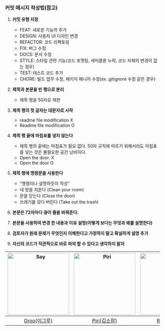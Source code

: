 ### 커밋 메시지 작성법(참고)

1. **커밋 유형 지정**
   - FEAT: 새로운 기능의 추가
   - DESIGN: 사용자 UI 디자인 변경
   - REFACTOR: 코드 리펙토링
   - FIX: 버그 수정
   - DOCS: 문서 수정
   - STYLE: 스타일 관련 기능(코드 포맷팅, 세미콜론 누락, 코드 자체의 변경이 없는 경우)
   - TEST: 테스트 코드 추가
   - CHORE: 빌드 업무 수정, 패키지 매니저 수정(ex .gitignore 수정 같은 경우)

2. **제목과 본문을 빈 행으로 분리**
   - 제목 행을 50자로 제한
     
3. **제목 행의 첫 글자는 대문자로 시작**
   - readme file modification X
   - Readme file modification O

4. **제목 행 끝에 마침표를 넣지 않는다**
   - 제목 행의 끝에는 마침표가 필요 없다. 50자 규칙에 따르기 위해서라도 마침표를 넣는 것은 불필요한 공간 낭비이다.
   - Open the door. X
   - Open the door O

5. **제목 행에 명령문을 사용한다**
   - "명령이나 설명하듯이 작성"
   - 네 방을 치운다 (Clean your room)
   - 문을 닫는다 (Close the door)
   - 쓰레기를 갖다 버린다 (Take out the trash)
6. **본문은 72자마다 끊어 줄을 바꿔준다.**



7. **본문을 사용하여 변경 한 내용과 이유 설명(어떻게 보다는 무엇과 왜를 설명한다)**

8. **검토자가 원래 문제가 무엇인지 이해한다고 가정하지 말고 확실하게 설명 추가**

9. **자신의 코드가 직관적으로 바로 파악 할 수 있다고 생각하지 말자**



|<img width="200" alt="Soy" src="https://github.com/DeveloperAcademy-POSTECH/2024-MC2-M3-Pilltastic/assets/62399318/6c336acb-4c59-4f76-8926-7b1b9d9b5758">|<img width="200" alt="Piri" src="https://github.com/DeveloperAcademy-POSTECH/2024-MC2-M3-Pilltastic/assets/62399318/d390c9ff-e232-457e-8311-fa22d56097f7">|<img width="200" alt="Riley" src="https://github.com/DeveloperAcademy-POSTECH/2024-MC2-M3-Pilltastic/assets/62399318/9c5998c1-0408-48d6-b56e-e97a2568f59d">|<img width="200" alt="Soy" src="https://github.com/DeveloperAcademy-POSTECH/2024-MC2-M3-Pilltastic/assets/62399318/fe727ef1-47d9-4789-a792-84808fe48e6a">|
|:---:|:---:|:---:|:---:|
| [Groo(이그루)](https://github.com/treesofgroo) | [Piri(김소람)](https://github.com/piriram) | [Riley(이선하)](https://github.com/sunhaleeRiley) | [Soy(이소현)](https://github.com/teabag759) |
